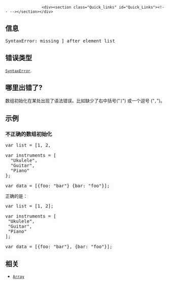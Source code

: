 
                
                  
                    <div><section class="Quick_links" id="Quick_Links"><!-- --></section></div>

<h2 id="&#x4FE1;&#x606F;">&#x4FE1;&#x606F;</h2>

<pre class="syntaxbox">SyntaxError: missing ] after element list
</pre>

<h2 id="&#x9519;&#x8BEF;&#x7C7B;&#x578B;">&#x9519;&#x8BEF;&#x7C7B;&#x578B;</h2>

<p><a title="SyntaxError&#xA0;&#x5BF9;&#x8C61;&#x4EE3;&#x8868;&#x5C1D;&#x8BD5;&#x89E3;&#x6790;&#x8BED;&#x6CD5;&#x4E0A;&#x4E0D;&#x5408;&#x6CD5;&#x7684;&#x4EE3;&#x7801;&#x7684;&#x9519;&#x8BEF;&#x3002;" href="/zh-CN/docs/Web/JavaScript/Reference/Global_Objects/SyntaxError"><code>SyntaxError</code></a>.</p>

<h2 id="&#x54EA;&#x91CC;&#x51FA;&#x9519;&#x4E86;">&#x54EA;&#x91CC;&#x51FA;&#x9519;&#x4E86;?</h2>

<p>&#x6570;&#x7EC4;&#x521D;&#x59CB;&#x5316;&#x5728;&#x67D0;&#x5904;&#x51FA;&#x73B0;&#x4E86;&#x8BED;&#x6CD5;&#x9519;&#x8BEF;&#x3002;&#x6BD4;&#x5982;&#x7F3A;&#x5C11;&#x4E86;&#x53F3;&#x4E2D;&#x62EC;&#x53F7;(&quot;<code>]</code>&quot;) &#x6216;&#x4E00;&#x4E2A;&#x9017;&#x53F7; (&quot;<code>,</code>&quot;)&#x3002;</p>

<h2 id="&#x793A;&#x4F8B;">&#x793A;&#x4F8B;</h2>

<h3 id="&#x4E0D;&#x6B63;&#x786E;&#x7684;&#x6570;&#x7EC4;&#x521D;&#x59CB;&#x5316;">&#x4E0D;&#x6B63;&#x786E;&#x7684;&#x6570;&#x7EC4;&#x521D;&#x59CB;&#x5316;</h3>

<pre class="brush: js example-bad">var list = [1, 2,

var instruments = [
  &quot;Ukulele&quot;,
  &quot;Guitar&quot;,
  &quot;Piano&quot;
};

var data = [{foo: &quot;bar&quot;} {bar: &quot;foo&quot;}];
</pre>

<p>&#x6B63;&#x786E;&#x7684;&#x662F;&#xFF1A;</p>

<pre class="brush: js example-good">var list = [1, 2];

var instruments = [
 &quot;Ukulele&quot;,
 &quot;Guitar&quot;,
 &quot;Piano&quot;
]; 

var data = [{foo: &quot;bar&quot;}, {bar: &quot;foo&quot;}];</pre>

<h2 id="&#x76F8;&#x5173;">&#x76F8;&#x5173;</h2>

<ul>
 <li><a title="&#x6B64;&#x9875;&#x9762;&#x4ECD;&#x672A;&#x88AB;&#x672C;&#x5730;&#x5316;, &#x671F;&#x5F85;&#x60A8;&#x7684;&#x7FFB;&#x8BD1;!" href="/zh-CN/docs/Web/JavaScript/Reference/Array"><code>Array</code></a></li>
</ul>
                  
                
              